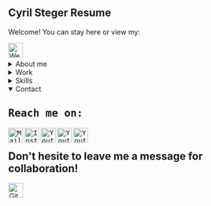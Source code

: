 
Cyril Steger Resume
-
Welcome! You can stay here or view my: 
<div>
  <p>
    <a href="https://cyril-steger.infinityfreeapp.com/?i=1" target="blank"><img align="left"
         src="https://img.shields.io/badge/cyril.steger.cz-website-4ACBD6.svg?style=for-the-badge"
         alt="Website link" height="30"/></a>
</p>
</br>
</div>
</br>

<details>
 <summary>About me</summary>
<div>
<h2> Who am I?</h2>
<ul>
  <li>Hi, I’m Cyril Steger a Computer Science student.</li><br>
  <li>I am a dedicated Computer Science student with a strong passion for creating web applications with state-of-the-art technologies </li><br>
  <li>Occasionaly I like to code in other languages such as C, C++, Kotlin etc. </li><br>
  <li>I'm always looking for new solutions with a keen eye for detail and concise code and think outside of the box.</li>
</ul>
  P.S. When I'm not developing I do ANY physical activity (Run. Bike. Swim. Repeat).
</div>
</details>

<details>
 <summary>Work</summary>
<div>
  <ul>
    <li>I'm currently working as a frontend developer on an open-source project which is available on GitLab!</li>
    <li><a href="https://gitlab.com/heytul/ddrapp" target="blank"><img align="left"
         src="https://img.shields.io/badge/DDRApp - opensource project for data scientists!-20B2AA.svg?style=social&logo=GitLab&logoColor=orange"
         alt="GitLab repository" height="30"/></a></li>
  </ul>
<h2>My Showreel</h2>
   <p>
      <a href="https://ipf-industry.com" target="blank"><img
         src="https://img.shields.io/badge/IPF_Industry-21759B.svg?style=for-the-badge&logo=Wordpress&logoColor=white"
         alt="site link" height="30"/></a>
    </p>
  <p>
      <a href="https://chat-medic.vercel.app/" target="blank"><img align="left"
         src="https://img.shields.io/badge/Chat_Medic_SvelteKit-FF3E00.svg?style=for-the-badge&logo=Svelte&logoColor=white"
         alt="site link" height="30"/></a>
    </p>
  <p>
      <a href="https://age-era.netlify.app" target="blank"><img align="left"
         src="https://img.shields.io/badge/Age_Era_Gatsby-663399.svg?style=for-the-badge&logo=Gatsby&logoColor=white"
         alt="site link" height="30"/></a>
    </p>
  <p>
      <a href="https://cyril-webapp.infinityfreeapp.com" target="blank"><img align="left"
         src="https://img.shields.io/badge/PW_Manager_Bootstrap-7952B3.svg?style=for-the-badge&logo=Bootstrap&logoColor=white"
         alt="site link" height="30"/></a>
    </p>
  <br>
  </br>
</div>

</details>

<details>
  <summary>Skills</summary>
  <div>
  <h2 align="left"> I'm currently learning: 📖</h2>

   **(Frontend Development)**

  - [x] ![](https://img.shields.io/badge/-HTML,&nbsp;CSS,&nbsp;SCSS-informational?style=flat&logo=css3&logoColor=blue&color=ffffff) 
  - [x] ![](https://img.shields.io/badge/JavaScript-informational?style=flat&logo=JavaScript&logoColor=yellow&color=ffffff)
  - [ ] ![](https://img.shields.io/badge/Thymeleaf-informational?style=flat&logo=Thymeleaf&logoColor=005F0F&color=ffffff)

  **(Backend Development)**

  - [ ] ![](https://img.shields.io/badge/SvelteKit-informational?style=flat&logo=svelte&logoColor=black&color=ffffff)
  - [ ] ![](https://img.shields.io/badge/React-informational?style=flat&logo=react&logoColor=black&color=ffffff)
  - [ ] ![](https://img.shields.io/badge/Springboot-informational?style=flat&logo=spring&logoColor=6DB33F&color=ffffff)
  - [ ] ![](https://img.shields.io/badge/NextJs,&nbsp;ExpressJS,&nbsp;Gatsby-informational?style=flat&logo=nextdotjs&logoColor=black&color=ffffff)
  - [x] ![](https://img.shields.io/badge/Docker,&nbsp;MongoDB,&nbsp;MySQL-informational?style=flat&logo=docker&logoColor=black&color=ffffff) 
  - [ ] ![](https://img.shields.io/badge/Kotlin,&nbsp;Java-informational?style=flat&logo=Kotlin&logoColor=purple&color=ffffff)

  **(Alternative)**

  - [x] ![](https://img.shields.io/badge/C,C++-informational?style=flat&logo=C&logoColor=purple&color=ffffff)
  - [x] ![](https://img.shields.io/badge/Racket-informational?style=flat&logo=Racket&logoColor=9F1D20&color=ffffff)

  </div>
</details>

<details open>
  <summary>Contact</summary>
  <samp>
    <h2>Reach me on:</h2>
    <p>
      <a href="https://mailto:steger.cyril@gmail.com" target="blank"><img align="left"
         src="https://img.shields.io/badge/Gmail-005FF9.svg?style=for-the-badge&logo=Gmail&logoColor=white"
         alt="Mail link" height="30"/></a>
    </p>
    <p>
    <a href="https://www.instagram.com/cyril.steger/" target="blank"><img align="left"
         src="https://img.shields.io/badge/instagram-E4405F.svg?style=for-the-badge&logo=Instagram&logoColor=black"
         alt="Instagram link" height="30"/></a>
    </p>
    <p>
    <a href="https://www.youtube.com/user/cyrilsteger" target="blank"><img align="left"
         src="https://img.shields.io/badge/youtube-FF0000.svg?style=for-the-badge&logo=Youtube&logoColor=black"
         alt="Youtube link" height="30"/></a>
    </p>
    <p>
    <a href="https://www.behance.net/cyrilsteger" target="blank"><img align="left"
         src="https://img.shields.io/badge/behance-1769FF.svg?style=for-the-badge&logo=Behance&logoColor=black"
         alt="Youtube link" height="30"/></a>
    </p>
    <p>
    <a href="https://discord.com/users/461644082389843969" target="blank"><img align="left"
         src="https://img.shields.io/badge/discord-5865F2.svg?style=for-the-badge&logo=Discord&logoColor=black"
         alt="Youtube link" height="30"/></a>
    </p>
    </br>
  </samp>
  </details>

Don't hesite to leave me a message for collaboration!
  -
  <a href="https://github.com/nightguarder?tab=repositories&q=&type=public&language=&sort=?" target="blank"><img align="left"
         src="https://img.shields.io/badge/Checkout_my_most_recent_repositories!-20B2AA.svg?style=social&logo=Github&logoColor=black"
         alt="Github repository" height="30"/></a>
